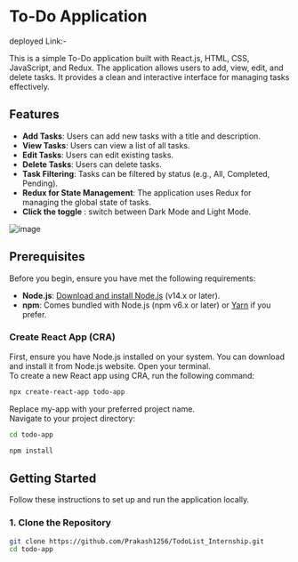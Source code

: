 # To-Do Application

deployed Link:-


This is a simple To-Do application built with React.js, HTML, CSS, JavaScript, and Redux. The application allows users to add, view, edit, and delete tasks. It provides a clean and interactive interface for managing tasks effectively.

## Features

- **Add Tasks**: Users can add new tasks with a title and description.
- **View Tasks**: Users can view a list of all tasks.
- **Edit Tasks**: Users can edit existing tasks.
- **Delete Tasks**: Users can delete tasks.
- **Task Filtering**: Tasks can be filtered by status (e.g., All, Completed, Pending).
- **Redux for State Management**: The application uses Redux for managing the global state of tasks.
- **Click the toggle** : switch between Dark Mode and Light Mode.


![image](https://github.com/user-attachments/assets/3ce95d45-e632-4b95-8c36-9151fe36a13b)


## Prerequisites

Before you begin, ensure you have met the following requirements:

- **Node.js**: [Download and install Node.js](https://nodejs.org/) (v14.x or later).
- **npm**: Comes bundled with Node.js (npm v6.x or later) or [Yarn](https://classic.yarnpkg.com/en/docs/install/) if you prefer.


### Create React App (CRA)
 First, ensure you have Node.js installed on your system. You can download and install it from Node.js website.
Open your terminal.<br>
To create a new React app using CRA, run the following command:

```bash
npx create-react-app todo-app
```
Replace my-app with your preferred project name.<br>
Navigate to your project directory:

```bash
cd todo-app
```

```bash
npm install
```

## Getting Started

Follow these instructions to set up and run the application locally.

### 1. Clone the Repository

```bash
git clone https://github.com/Prakash1256/TodoList_Internship.git
cd todo-app



